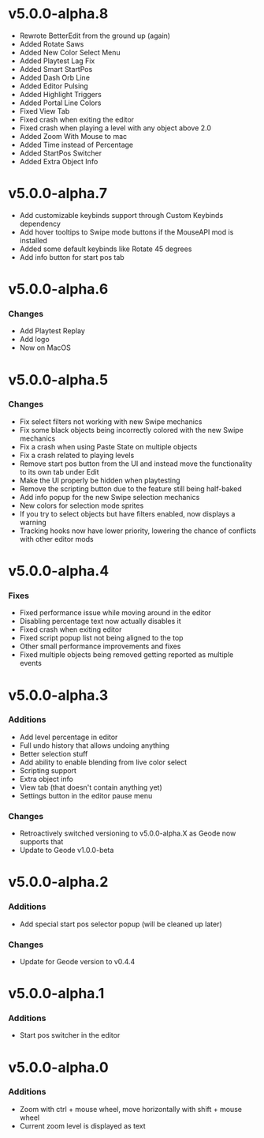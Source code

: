 # v5.0.0-alpha.8

 - Rewrote BetterEdit from the ground up (again)
 - Added Rotate Saws
 - Added New Color Select Menu
 - Added Playtest Lag Fix
 - Added Smart StartPos
 - Added Dash Orb Line
 - Added Editor Pulsing
 - Added Highlight Triggers
 - Added Portal Line Colors
 - Fixed View Tab
 - Fixed crash when exiting the editor
 - Fixed crash when playing a level with any object above 2.0
 - Added Zoom With Mouse to mac
 - Added Time instead of Percentage
 - Added StartPos Switcher
 - Added Extra Object Info

# v5.0.0-alpha.7

 - Add customizable keybinds support through Custom Keybinds dependency
 - Add hover tooltips to Swipe mode buttons if the MouseAPI mod is installed
 - Added some default keybinds like Rotate 45 degrees
 - Add info button for start pos tab

# v5.0.0-alpha.6

### Changes
 - Add Playtest Replay
 - Add logo
 - Now on MacOS

# v5.0.0-alpha.5

### Changes
 - Fix select filters not working with new Swipe mechanics
 - Fix some black objects being incorrectly colored with the new Swipe mechanics
 - Fix a crash when using Paste State on multiple objects
 - Fix a crash related to playing levels
 - Remove start pos button from the UI and instead move the functionality to its own tab under Edit
 - Make the UI properly be hidden when playtesting
 - Remove the scripting button due to the feature still being half-baked
 - Add info popup for the new Swipe selection mechanics
 - New colors for selection mode sprites
 - If you try to select objects but have filters enabled, now displays a warning
 - Tracking hooks now have lower priority, lowering the chance of conflicts with other editor mods

# v5.0.0-alpha.4

### Fixes
 - Fixed performance issue while moving around in the editor
 - Disabling percentage text now actually disables it
 - Fixed crash when exiting editor
 - Fixed script popup list not being aligned to the top
 - Other small performance improvements and fixes
 - Fixed multiple objects being removed getting reported as multiple events

# v5.0.0-alpha.3

### Additions
 - Add level percentage in editor
 - Full undo history that allows undoing anything
 - Better selection stuff
 - Add ability to enable blending from live color select
 - Scripting support
 - Extra object info
 - View tab (that doesn't contain anything yet)
 - Settings button in the editor pause menu

### Changes
 - Retroactively switched versioning to v5.0.0-alpha.X as Geode now supports that
 - Update to Geode v1.0.0-beta

# v5.0.0-alpha.2

### Additions
 - Add special start pos selector popup (will be cleaned up later)

### Changes
 - Update for Geode version to v0.4.4

# v5.0.0-alpha.1

### Additions
 - Start pos switcher in the editor

# v5.0.0-alpha.0

### Additions
 - Zoom with ctrl + mouse wheel, move horizontally with shift + mouse wheel
 - Current zoom level is displayed as text
